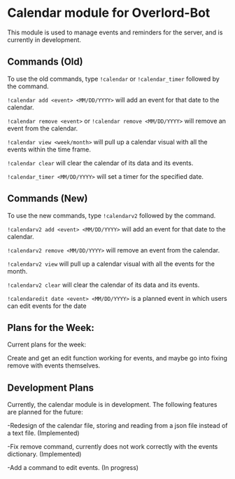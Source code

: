 # Calendar module for Overlord-Bot

This module is used to manage events and reminders for the server, and is currently in development.

## Commands (Old)

To use the old commands, type `!calendar` or `!calendar_timer` followed by the command. 

`!calendar add <event> <MM/DD/YYYY>` will add an event for that date to the calendar.

`!calendar remove <event>` or `!calendar remove <MM/DD/YYYY>` will remove an event from the calendar.

`!calendar view <week/month>` will pull up a calendar visual with all the events within the time frame.

`!calendar clear` will clear the calendar of its data and its events.

`!calendar_timer <MM/DD/YYYY>` will set a timer for the specified date.

## Commands (New)

To use the new commands, type `!calendarv2` followed by the command.

`!calendarv2 add <event> <MM/DD/YYYY>` will add an event for that date to the calendar.

`!calendarv2 remove <MM/DD/YYYY>` will remove an event from the calendar.

`!calendarv2 view` will pull up a calendar visual with all the events for the month.

`!calendarv2 clear` will clear the calendar of its data and its events.

`!calendaredit date <event> <MM/DD/YYYY>` is a planned event in which users can edit events for the date

## Plans for the Week:

Current plans for the week:

Create and get an edit function working for events, and maybe go into fixing remove with events themselves.

## Development Plans

Currently, the calendar module is in development. The following features are planned for the future:

-Redesign of the calendar file, storing and reading from a json file instead of a text file. (Implemented)

-Fix remove command, currently does not work correctly with the events dictionary. (Implemented)

-Add a command to edit events. (In progress)
